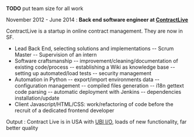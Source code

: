 

**TODO** put team size for all work

November 2012 - June 2014
:
**Back end software engineer at [ContractLive](contract-live.com)**

ContractLive is a startup in online contract management.
They are now in SF.

- Lead Back End, selecting solutions and implementations
-- Scrum Master
-- Supervision of an intern
- Software craftsmanship
-- improvement/cleaning/documentation of existing code/process
-- establishing a Wiki as knowledge base
-- setting up automated/load tests
-- security management
- Automation in Python
-- export/import environments data
-- configuration management
-- compiled files generation
-- i18n gettext code parsing
-- automatic deployment with Jenkins
-- dependencies installation/update
- Client Javascript/HTML/CSS: work/refactoring of code before the recruit of a dedicated frontend developer

Output : Contract Live is in USA with [UBI I/O](http://ubi-io.com/sponsors/contract-live), loads of new functionality, far better quality


